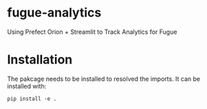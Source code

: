 # fugue-analytics

Using Prefect Orion + Streamlit to Track Analytics for Fugue

# Installation

The pakcage needs to be installed to resolved the imports. It can be installed with:

`pip install -e .`
